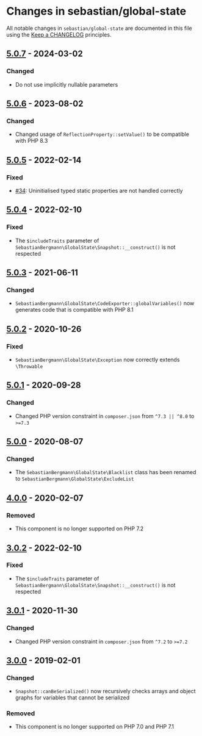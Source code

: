 # Changes in sebastian/global-state

All notable changes in `sebastian/global-state` are documented in this file using
the [Keep a CHANGELOG](https://keepachangelog.com/) principles.

## [5.0.7] - 2024-03-02

### Changed

* Do not use implicitly nullable parameters

## [5.0.6] - 2023-08-02

### Changed

* Changed usage of `ReflectionProperty::setValue()` to be compatible with PHP 8.3

## [5.0.5] - 2022-02-14

### Fixed

* [#34](https://github.com/sebastianbergmann/global-state/pull/34): Uninitialised typed static properties are not
  handled correctly

## [5.0.4] - 2022-02-10

### Fixed

* The `$includeTraits` parameter of `SebastianBergmann\GlobalState\Snapshot::__construct()` is not respected

## [5.0.3] - 2021-06-11

### Changed

* `SebastianBergmann\GlobalState\CodeExporter::globalVariables()` now generates code that is compatible with PHP 8.1

## [5.0.2] - 2020-10-26

### Fixed

* `SebastianBergmann\GlobalState\Exception` now correctly extends `\Throwable`

## [5.0.1] - 2020-09-28

### Changed

* Changed PHP version constraint in `composer.json` from `^7.3 || ^8.0` to `>=7.3`

## [5.0.0] - 2020-08-07

### Changed

* The `SebastianBergmann\GlobalState\Blacklist` class has been renamed to `SebastianBergmann\GlobalState\ExcludeList`

## [4.0.0] - 2020-02-07

### Removed

* This component is no longer supported on PHP 7.2

## [3.0.2] - 2022-02-10

### Fixed

* The `$includeTraits` parameter of `SebastianBergmann\GlobalState\Snapshot::__construct()` is not respected

## [3.0.1] - 2020-11-30

### Changed

* Changed PHP version constraint in `composer.json` from `^7.2` to `>=7.2`

## [3.0.0] - 2019-02-01

### Changed

* `Snapshot::canBeSerialized()` now recursively checks arrays and object graphs for variables that cannot be serialized

### Removed

* This component is no longer supported on PHP 7.0 and PHP 7.1

[5.0.7]: https://github.com/sebastianbergmann/global-state/compare/5.0.6...5.0.7

[5.0.6]: https://github.com/sebastianbergmann/global-state/compare/5.0.5...5.0.6

[5.0.5]: https://github.com/sebastianbergmann/global-state/compare/5.0.4...5.0.5

[5.0.4]: https://github.com/sebastianbergmann/global-state/compare/5.0.3...5.0.4

[5.0.3]: https://github.com/sebastianbergmann/global-state/compare/5.0.2...5.0.3

[5.0.2]: https://github.com/sebastianbergmann/global-state/compare/5.0.1...5.0.2

[5.0.1]: https://github.com/sebastianbergmann/global-state/compare/5.0.0...5.0.1

[5.0.0]: https://github.com/sebastianbergmann/global-state/compare/4.0.0...5.0.0

[4.0.0]: https://github.com/sebastianbergmann/global-state/compare/3.0.2...4.0.0

[3.0.2]: https://github.com/sebastianbergmann/phpunit/compare/3.0.1...3.0.2

[3.0.1]: https://github.com/sebastianbergmann/phpunit/compare/3.0.0...3.0.1

[3.0.0]: https://github.com/sebastianbergmann/phpunit/compare/2.0.0...3.0.0


